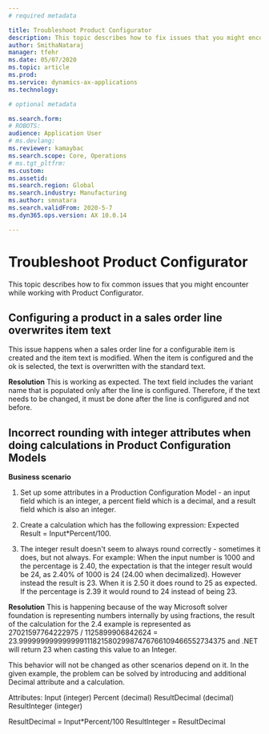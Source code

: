 ```yaml
---
# required metadata

title: Troubleshoot Product Configurator
description: This topic describes how to fix issues that you might encounter while working with Product Configurator.
author: SmithaNataraj
manager: tfehr
ms.date: 05/07/2020
ms.topic: article
ms.prod: 
ms.service: dynamics-ax-applications
ms.technology: 

# optional metadata

ms.search.form: 
# ROBOTS: 
audience: Application User
# ms.devlang: 
ms.reviewer: kamaybac
ms.search.scope: Core, Operations
# ms.tgt_pltfrm: 
ms.custom: 
ms.assetid: 
ms.search.region: Global
ms.search.industry: Manufacturing
ms.author: smnatara
ms.search.validFrom: 2020-5-7
ms.dyn365.ops.version: AX 10.0.14

---
```

# Troubleshoot Product Configurator
This topic describes how to fix common issues that you might encounter while working with Product Configurator.

## Configuring a product in a sales order line overwrites item text 
This issue happens when a sales order line for a configurable item is created and the item text is modified. When the item is configured and the ok is selected, the text is overwritten with the standard text.

**Resolution**
This is working as expected. The text field includes the variant name that is populated only after the line is configured. Therefore, if the text needs to be changed, it must be done after the line is configured and not before.

## Incorrect rounding with integer attributes when doing calculations in Product Configuration Models
**Business scenario**
1. Set up some attributes in a Production Configuration Model - an input field which is an integer, a percent field which is a decimal, and a result field which is also an integer. 

2. Create a calculation which has the following expression: Expected Result = Input*Percent/100. 

3. The integer result doesn't seem to always round correctly - sometimes it does, but not always. 
For example: When the input number is 1000 and the percentage is 2.40, the expectation is that the integer result would be 24, as 2.40% of 1000 is 24 (24.00 when decimalized). However instead the result is 23. When it is 2.50 it does round to 25 as expected. If the percentage is 2.39 it would round to 24 instead of being 23.

**Resolution**
This is happening because of the way Microsoft solver foundation is representing numbers internally by using fractions, the result of the calculation for the 2.4 example is represented as 27021597764222975 / 1125899906842624 = 23.99999999999999911182158029987476766109466552734375 and .NET will return 23 when casting this value to an Integer.

This behavior will not be changed as other scenarios depend on it. In the given example, the problem can be solved by introducing and additional Decimal attribute and a calculation. 

Attributes:
Input (integer)
Percent (decimal)
ResultDecimal (decimal)
ResultInteger (integer)

ResultDecimal = Input*Percent/100
ResultInteger = ResultDecimal

